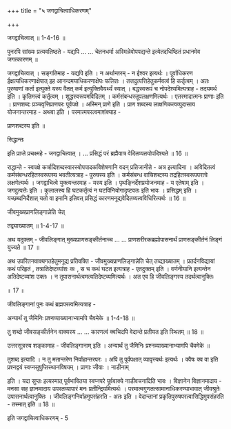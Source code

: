 +++
title = "५ जगद्वाचित्वाधिकरणम्"

+++

जगद्वाचित्वात् ॥ 1-4-16 ॥

पुनरपि सांख्यः प्रत्यवतिष्ठते - यद्यपि ... ... चेतनधर्मा अस्मिन्नेवोपपद्यन्ते इत्येतदधिष्ठितं प्रधानमेव जगत्कारणम् ॥

जगद्वाचित्वात् । सङ्गतिमाह - यद्यपि इति । न अर्थान्तरम् - न ईश्वर इत्यर्थः । पूर्वाधिकरण ईक्षत्यधिकरणाक्षेपात् इह आनन्दमयाधिकरणाक्षेपः फलितः । तत्तदुत्पत्तिहेतुकर्मवत्वं हि कर्तृत्वम् । अतः पुरुषाणां कर्ता इत्युक्ते यस्य वैतत् कर्म इत्युक्तिवैयर्थ्यं स्यात् । बद्धस्वरूपं च नोपदेश्यमित्यत्राह - तदयमर्थ इति । कृतिमत्त्वं कर्तृत्वम् । शुद्धस्वरूपमविदितम् । कर्मसंबन्धस्तूपलक्षणमित्यर्थः । एतस्मादात्मनः प्राणाः इति । प्राणशब्दः प्रञ्चवृत्तिप्राणपरः पूर्वपक्षे । अस्मिन् प्राणे इति । प्राण शब्दस्य लाक्षणिकत्वव्युदासाय योजनान्तरमाह - अथवा इति । परमात्मपरत्वमाशंक्याह -

प्राणशब्दस्य इति ॥

सिद्धान्तः

इति प्राप्ते प्रचक्ष्महे - जगद्वाचित्वात् । ... प्रसिद्धं परं ब्रह्मैवात्र वेदितव्यतयोपदिश्यते ॥ 16 ॥

राद्धान्ते - स्वपक्षे कर्त्रादिशब्दस्वारस्योपपादकविशेषणानि वदन् प्रतिजानीते - अत्र इत्यादिना । अविदितत्वं कर्मसंबन्धरहितस्वरूपस्य भवतीत्यत्राह - पुरुषस्य इति । कर्मसंबन्ध वाचिशब्दस्य तद्रहितस्वरूपपरत्वे लक्षणेत्यर्थः । जगद्वाचित्वे युक्त्यन्तरमाह - यस्य इति । पृथङ्निर्देशप्रयोजनमाह - य एतेषाम् इति । जगदुत्पत्तेः इति । कुलालस्य हि घटकर्तृत्वं न घटविनियोगादृष्टवतः इति भावः । प्रसिद्धम् इति । यच्छब्दनिर्देशात् यतो वा इमानि इतिवत् प्रसिद्धं कारणमनूद्यवेदितव्यत्वविधिरित्यर्थः ॥ 16 ॥

जीवमुख्यप्राणलिङ्गान्नेति चेत्

तद्व्याख्यातम् ॥ 1-4-17 ॥

अथ यदुक्तम् - जीवलिङ्गात् मुख्यप्राणसङ्कीर्तनाच्च ... ... प्राणशरीरकब्रह्मोपासनार्थं प्राणसङ्कीर्तनं लिङ्गं युज्यते ॥ 17 ॥

अथ उपरितनवाक्यगतहेतुमनूद्य प्रतिवक्ति - जीवमुख्यप्राणलिङ्गान्नेति चेत् तव्द्याख्यातम् । प्रतर्दनविद्यायां कथं परिहृतं , तत्रातिदेष्टव्यांशः कः , स च कथं घटत इत्यत्राह - एतदुक्तम् इति । वर्णनीयानि इत्यन्तेन अतिदेष्टव्यांश उक्तः । न तूपासनार्थत्वमत्यतिदेष्टव्यमित्यर्थः । अत एव हि जीवलिङ्गस्य तदर्थत्वानुक्तिः

॥ 17 ॥

जीवलिङ्गानां पुनः कथं ब्रह्मपरत्वमित्यत्राह -

अन्यार्थं तु जैमिनिः प्रश्नव्याख्यानाभ्यामपि चैवमेके ॥ 1-4-18 ॥

तु शब्दो जीवसङ्कीर्तनेन वाक्यस्य ... ... कारणत्वं क्वचिदपि वेदान्ते प्रतीयत इति स्थितम् ॥ 18 ॥

उत्तरसूत्रस्य शङ्कामाह - जीवलिङ्गानाम् इति । अन्यार्थं तु जैमिनिः प्रश्नव्याख्यानाभ्यामपि चैवमेके ॥

तुशब्द इत्यादि । न तु मतान्तरेण निर्वाहान्तरपरः । अपि तु पूर्वपक्षात् व्यावृत्त्यर्थः इत्यर्थः । क्वैषः क्व वा इति प्रश्नद्वयं स्वप्नसुषुप्तिस्थानविषयम् । प्राणाः जीवाः । नाडीनाम्

इति । यदा सुप्तः इत्यस्मात् पूर्वभावितया स्वप्नपरे पूर्ववाक्ये नाडीवचनादिति भावः । विज्ञानेन विज्ञानमादाय - मनसा सह ज्ञानमादाय उपरतव्यापारं मनः प्रतीन्द्रियमित्यर्थः । परमात्मगुणतत्सामानाधिकरण्याभावात् जीवश्रुतेः उपासनार्थत्वानुक्तिः । जीवलिङ्गनिर्वाहमुपसंहरति - अतः इति । वेदान्तानां प्रकृतिपुरुषपरत्वासिद्धिमुपसंहरति - तस्मात् इति ॥ 18 ॥

इति जगद्वाचित्वाधिकरणम् - 5

